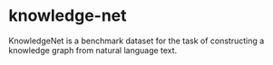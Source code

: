 # knowledge-net
KnowledgeNet is a benchmark dataset for the task of constructing a knowledge graph from natural language text.
